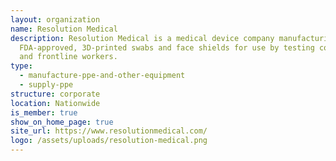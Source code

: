 ```yaml
---
layout: organization
name: Resolution Medical
description: Resolution Medical is a medical device company manufacturing
  FDA-approved, 3D-printed swabs and face shields for use by testing companies
  and frontline workers.
type:
  - manufacture-ppe-and-other-equipment
  - supply-ppe
structure: corporate
location: Nationwide
is_member: true
show_on_home_page: true
site_url: https://www.resolutionmedical.com/
logo: /assets/uploads/resolution-medical.png
---
```

